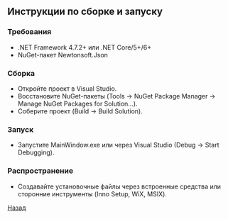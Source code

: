 ﻿## Инструкции по сборке и запуску

### Требования
- .NET Framework 4.7.2+ или .NET Core/5+/6+
- NuGet-пакет Newtonsoft.Json

### Сборка
- Откройте проект в Visual Studio.
- Восстановите NuGet-пакеты (Tools -> NuGet Package Manager -> Manage NuGet Packages for Solution...).
- Соберите проект (Build -> Build Solution).

### Запуск
- Запустите MainWindow.exe или через Visual Studio (Debug -> Start Debugging).

### Распространение
- Создавайте установочные файлы через встроенные средства или сторонние инструменты (Inno Setup, WiX, MSIX).

[Назад](/Контент.md)